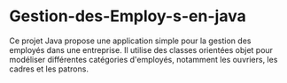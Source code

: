 # Gestion-des-Employ-s-en-java
Ce projet Java propose une application simple pour la gestion des employés dans une entreprise. Il utilise des classes orientées objet pour modéliser différentes catégories d'employés, notamment les ouvriers, les cadres et les patrons.
